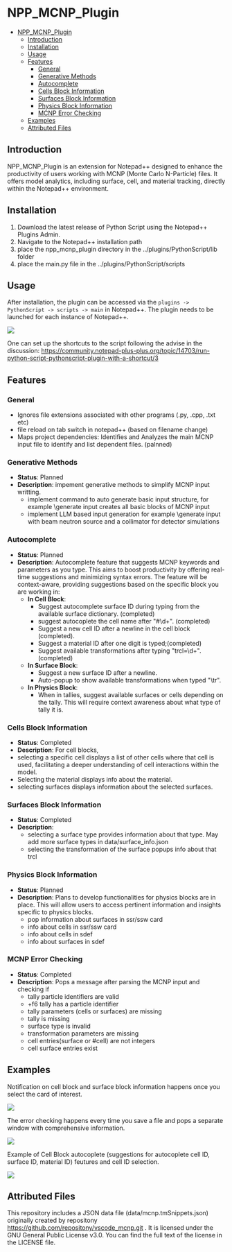 NPP_MCNP_Plugin
==============
<!-- TOC -->

- [NPP_MCNP_Plugin](#npp_mcnp_plugin)
    - [Introduction](#introduction)
    - [Installation](#installation)
    - [Usage](#usage)
    - [Features](#features)
        - [General](#general)
        - [Generative Methods](#generative-methods)
        - [Autocomplete](#autocomplete)
        - [Cells Block Information](#cells-block-information)
        - [Surfaces Block Information](#surfaces-block-information)
        - [Physics Block Information](#physics-block-information)
        - [MCNP Error Checking](#mcnp-error-checking)
    - [Examples](#examples)
    - [Attributed Files](#attributed-files)

<!-- /TOC -->
## Introduction

NPP_MCNP_Plugin is an extension for Notepad++ designed to enhance the productivity of users working with MCNP (Monte Carlo N-Particle) files. It offers model analytics, including surface, cell, and material tracking, directly within the Notepad++ environment.

## Installation

1. Download the latest release of Python Script using the Notepad++ Plugins Admin.
2. Navigate to the Notepad++ installation path
3. place the npp_mcnp_plugin directory in the ../plugins/PythonScript/lib folder
4. place the main.py file in the ../plugins/PythonScript/scripts


## Usage

After installation, the plugin can be accessed via the `plugins -> PythonScript -> scripts -> main` in Notepad++. The plugin needs to be launched for each instance of Notepad++. 


![](docs/images/launch_plugin.png)

One can set up the shortcuts to the script following the advise in the discussion: <https://community.notepad-plus-plus.org/topic/14703/run-python-script-pythonscript-plugin-with-a-shortcut/3>

## Features

### General

- Ignores file extensions associated with other programs (.py, .cpp, .txt etc)
- file reload on tab switch in notepad++ (based on filename change)
- Maps project dependencies: Identifies and Analyzes the main MCNP input file to identify and list dependent files. (palnned)

### Generative Methods

- **Status**: Planned
- **Description**: impement generative methods to simplify MCNP input writting.
  - implement command to auto generate basic input structure, for example \generate input creates all basic blocks of MCNP input
  - implement LLM based input generation for example \generate input with beam neutron source and a collimator for detector simulations
  
### Autocomplete

- **Status**: Planned
- **Description**: Autocomplete feature that suggests MCNP keywords and parameters as you type. This aims to boost productivity by offering real-time suggestions and minimizing syntax errors. The feature will be context-aware, providing suggestions based on the specific block you are working in:
  - **In Cell Block**:
    - Suggest autocomplete surface ID during typing from the available surface dictionary. (completed)
    - suggest autocoplete the cell name after "#\d+". (completed)
    - Suggest a new cell ID after a newline in the cell block (completed).
    - Suggest a material ID after one digit is typed;(completed)
    - Suggest available transformations after typing "trcl=\d+".  (completed)
  - **In Surface Block**:
    - Suggest a new surface ID after a newline.
    - Auto-popup to show available transformations when typed "\tr".
  - **In Physics Block**:
    - When in tallies, suggest available surfaces or cells depending on the tally. This will require context awareness about what type of tally it is.

### Cells Block Information

- **Status**: Completed
- **Description**: For cell blocks,
- selecting a specific cell displays a list of other cells where that cell is used, facilitating a deeper understanding of cell interactions within the model.
- Selecting the material displays info about the material.
- selecting surfaces displays information about the selected surfaces.

### Surfaces Block Information

- **Status**: Completed
- **Description**:
  - selecting a surface type provides information about that type. May add more surface types in data/surface_info.json
  - selecting the transformation of the surface popups info about that trcl

### Physics Block Information

- **Status**: Planned
- **Description**: Plans to develop functionalities for physics blocks are in place. This will allow users to access pertinent information and insights specific to physics blocks.
  - pop information about surfaces in ssr/ssw card
  - info about cells in ssr/ssw card
  - info about cells in sdef
  - info about surfaces in sdef

### MCNP Error Checking

- **Status**: Completed
- **Description**: Pops a message after parsing the MCNP input and checking if
  - tally particle identifiers are valid
  - +f6 tally has a particle identifier
  - tally parameters (cells or surfaces) are missing
  - tally is missing
  - surface type is invalid
  - transformation parameters are missing
  - cell entries(surface or #cell) are not integers
  - cell surface entries exist

## Examples

Notification on cell block and surface block information happens once you select the card of interest.

![](docs/images/selection_notification_example.gif)

The error checking happens every time you save a file and pops a separate window with comprehensive information.

![](docs/images/error_message_popup_example.gif)

Example of Cell Block autocoplete (suggestions for autocoplete cell ID, surface ID, material ID) feutures and cell ID selection.

![](docs/images/autocomplete_feutures_example.gif)


## Attributed Files

This repository includes a JSON data file (data/mcnp.tmSnippets.json) originally created by repositony <https://github.com/repositony/vscode_mcnp.git> . It is licensed under the GNU General Public License v3.0. You can find the full text of the license in the LICENSE file.
